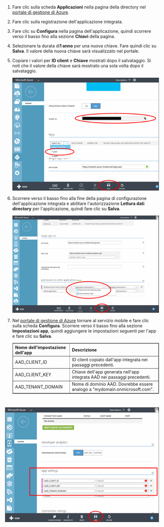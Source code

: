 1. Fare clic sulla scheda **Applicazioni** nella pagina della directory nel [portale di gestione di Azure](https://manage.windowsazure.com/).

2. Fare clic sulla registrazione dell'applicazione integrata.

3. Fare clic su **Configura** nella pagina dell'applicazione, quindi scorrere verso il basso fino alla sezione **Chiavi** della pagina. 
4. Selezionare la durata di**1 anno** per una nuova chiave. Fare quindi clic su **Salva**. Il valore della nuova chiave sarà visualizzato nel portale.
5. Copiare i valori per **ID client** e **Chiave** mostrati dopo il salvataggio. Si noti che il valore della chiave sarà mostrato una sola volta dopo il salvataggio. 

    ![](./media/mobile-services-generate-aad-app-registration-access-key/client-id-and-key.png)

6. Scorrere verso il basso fino alla fine della pagina di configurazione dell'applicazione integrata e abilitare l'autorizzazione **Lettura dati directory** per l'applicazione, quindi fare clic su **Salva**.

    ![](./media/mobile-services-generate-aad-app-registration-access-key/app-perms.png)


7. Nel [portale di gestione di Azure](https://manage.windowsazure.com/) tornare al servizio mobile e fare clic sulla scheda **Configura**. Scorrere verso il basso fino alla sezione **Impostazioni app**, quindi aggiungere le impostazioni seguenti per l'app e fare clic su **Salva**. 

    <table border="1">
    <tr>
    <th>Nome dell'impostazione dell'app</th><th>Descrizione</th>
    </tr>
    <tr>
    <td>AAD_CLIENT_ID</td><td>ID client copiato dall'app integrata nei passaggi precedenti.</td>
    </tr>
    <tr>
    <td>AAD_CLIENT_KEY</td><td>Chiave dell'app generata nell'app integrata AAD nei passaggi precedenti.</td>
    </tr>
    <tr>
    <td>AAD_TENANT_DOMAIN</td><td>Nome di dominio AAD. Dovrebbe essere analogo a "mydomain.onmicrosoft.com".</td>
    </tr>
    </table><br/>


![](./media/mobile-services-generate-aad-app-registration-access-key/aad-app-settings.png)


<!--HONumber=49-->